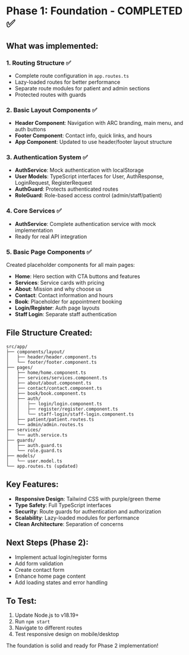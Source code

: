 # Phase 1: Foundation - COMPLETED ✅

## What was implemented:

### 1. Routing Structure ✅
- Complete route configuration in `app.routes.ts`
- Lazy-loaded routes for better performance
- Separate route modules for patient and admin sections
- Protected routes with guards

### 2. Basic Layout Components ✅
- **Header Component**: Navigation with ARC branding, main menu, and auth buttons
- **Footer Component**: Contact info, quick links, and hours
- **App Component**: Updated to use header/footer layout structure

### 3. Authentication System ✅
- **AuthService**: Mock authentication with localStorage
- **User Models**: TypeScript interfaces for User, AuthResponse, LoginRequest, RegisterRequest
- **AuthGuard**: Protects authenticated routes
- **RoleGuard**: Role-based access control (admin/staff/patient)

### 4. Core Services ✅
- **AuthService**: Complete authentication service with mock implementation
- Ready for real API integration

### 5. Basic Page Components ✅
Created placeholder components for all main pages:
- **Home**: Hero section with CTA buttons and features
- **Services**: Service cards with pricing
- **About**: Mission and why choose us
- **Contact**: Contact information and hours
- **Book**: Placeholder for appointment booking
- **Login/Register**: Auth page layouts
- **Staff Login**: Separate staff authentication

## File Structure Created:
```
src/app/
├── components/layout/
│   ├── header/header.component.ts
│   └── footer/footer.component.ts
├── pages/
│   ├── home/home.component.ts
│   ├── services/services.component.ts
│   ├── about/about.component.ts
│   ├── contact/contact.component.ts
│   ├── book/book.component.ts
│   ├── auth/
│   │   ├── login/login.component.ts
│   │   ├── register/register.component.ts
│   │   └── staff-login/staff-login.component.ts
│   ├── patient/patient.routes.ts
│   └── admin/admin.routes.ts
├── services/
│   └── auth.service.ts
├── guards/
│   ├── auth.guard.ts
│   └── role.guard.ts
├── models/
│   └── user.model.ts
└── app.routes.ts (updated)
```

## Key Features:
- **Responsive Design**: Tailwind CSS with purple/green theme
- **Type Safety**: Full TypeScript interfaces
- **Security**: Route guards for authentication and authorization
- **Scalability**: Lazy-loaded modules for performance
- **Clean Architecture**: Separation of concerns

## Next Steps (Phase 2):
- Implement actual login/register forms
- Add form validation
- Create contact form
- Enhance home page content
- Add loading states and error handling

## To Test:
1. Update Node.js to v18.19+ 
2. Run `npm start`
3. Navigate to different routes
4. Test responsive design on mobile/desktop

The foundation is solid and ready for Phase 2 implementation!